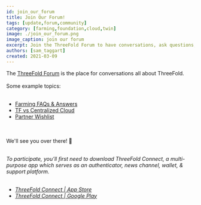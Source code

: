 ```yaml
---
id: join_our_forum
title: Join Our Forum!
tags: [update,forum,community]
category: [farming,foundation,cloud,twin]
image: ./join_our_forum.png
image_caption: join our forum
excerpt: Join the ThreeFold Forum to have conversations, ask questions, and offer feedback!
authors: [sam_taggart]
created: 2021-03-09
---
```


The [ThreeFold Forum](https://forum.threefold.io/) is the place for conversations all about ThreeFold.
<br/>
<Br/>
Some example topics:
<br/>
<br/>

- [Farming FAQs & Answers](https://forum.threefold.io/t/farming-faq-and-some-answers/555)
- [TF vs Centralized Cloud](https://forum.threefold.io/t/how-is-threefold-better-for-the-customer-than-amazon-cloud-or-google-cloud/703)
- [Partner Wishlist](https://forum.threefold.io/t/your-wishlist-threefold-partners/682)

<br/>
<br/>
We'll see you over there! 👋
<br/>
<br/>

*To participate, you’ll first need to download ThreeFold Connect, a multi-purpose app which serves as an authenticator, news channel, wallet, & support platform.*
<br/>
<br/>

- *[ThreeFold Connect | App Store](https://apps.apple.com/us/app/threefold-connect/id1459845885)*
- *[ThreeFold Connect | Google Play](https://play.google.com/store/apps/details?id=org.jimber.threebotlogin&hl=en&gl=US)*